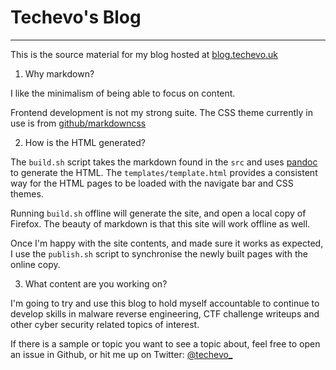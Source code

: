 # Techevo's Blog

----------------

This is the source material for my blog hosted at [blog.techevo.uk](https://blog.techevo.uk)

1) Why markdown?

I like the minimalism of being able to focus on content.

Frontend development is not my strong suite.
The CSS theme currently in use is from [github/markdowncss](https://github.com/markdowncss)


2) How is the HTML generated?

The `build.sh` script takes the markdown found in the `src` and uses [pandoc](https://pandoc.org/) to generate the HTML.
The `templates/template.html` provides a consistent way for the HTML pages to be loaded with the navigate bar and CSS themes.

Running `build.sh` offline will generate the site, and open a local copy of Firefox.
The beauty of markdown is that this site will work offline as well.

Once I'm happy with the site contents, and made sure it works as expected, 
I use the `publish.sh` script to synchronise the newly built pages with the online copy.

3) What content are you working on?

I'm going to try and use this blog to hold myself accountable to continue to develop skills in malware reverse engineering, CTF challenge writeups and other cyber security related topics of interest.

If there is a sample or topic you want to see a topic about, feel free to open an issue in Github, or hit me up on Twitter: [@techevo_](https://twitter.com/techevo_)

